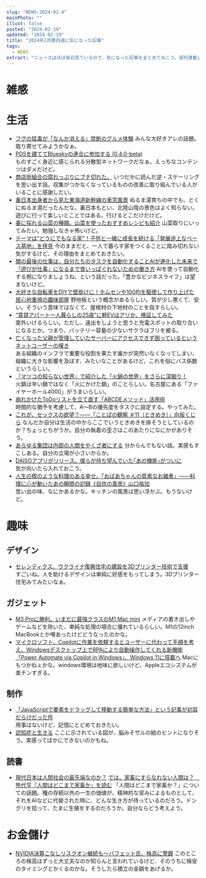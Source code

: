 ```yaml
---
slug: "NEWS-2024-02-4"
mainPhoto: ""
illust: false
posted: "2024-02-19"
updated: "2024-02-19"
title: "2024年2月第四週に気になった記事"
tags:
  - NEWS
extract: "ニュースはほぼ毎日見ているので、気になった記事をまとめておこう。週刊連載したい。"
---
```


# 雑感

# 生活

- [フグの猛毒が「なんか消える」禁断のグルメ体験](https://dailyportalz.jp/kiji/fugu-poison-disappears) 
  みんな大好きアレの話題。取り寄せてみようかなぁ。
- [PDSを建ててBlueskyの連合に参加する (0.4.0-beta)](https://zenn.dev/anon/articles/ed1448e8ed5257)  
  ものすごく身近に感じられる分散型ネットワークだなぁ。えっちなコンテンツはダメだけど。
- [商店街組合の腐れっぷりにブチ切れた。](https://blog.tinect.jp/?p=85493) 
  いつだかに読んだ逆・スケーリングを思い出す話。収集がつかなくなっているものの改善に取り組んでいる人がいることに感謝したい。
- [裏日本出身者から見た東海道新幹線の車窓風景](https://p-shirokuma.hatenadiary.com/entry/20240226/1708952400) 
  ぬるま湯育ちの中でも、とくにぬるま湯だったんだな。裏日本もとい、北陸山陰の景色はよく知らない。遊びに行って楽しいとことではある。行けるとこだけだけど。
- [春に採れる山菜の種類。山菜を使ったおすすめレシピも紹介](https://www.bepal.net/archives/390585) 
  山菜取りにいってみたい。勉強しなきゃ怖いけど。
- [テーマは“どうにでもなる家”！子供と一緒に成長を続ける「発展途上なベース基地」を拝見](https://www.bepal.net/archives/398410) 
  今のままだと、一人で暮らす家をつくることに踏み切れない気がするけど、その理由をまとめておきたい。
- [類の最後の仕事は、自分たちのタスクを自動化することAIが進化した未来で「遊びが仕事」になるまで食いっぱぐれないための働き方](https://logmi.jp/business/articles/330172) 
  AIを使って自動化する側になりましょうね、という話だった。「豊かなビジネスライフ」は望まないけど。
- [大好きな自転車をDIYで壁掛けに！ホムセンや100均を駆使して作り上げた居心地重視の趣味部屋](https://www.bepal.net/archives/398436) 
  野地板という概念があるらしい。質が少し悪くて、安い。そういう意味ではなくて、屋根材の下地材のことを指すらしい。
- [“賃貸アパート一人暮らしの25歳”に軽EVはアリか、検証してみた](https://xtech.nikkei.com/atcl/nxt/column/18/00138/041701265/)  
  案外いけるらしい。ただし、遠出をしようと思うと充電スポットの取り合いになるとか。つまり、バッテリー容量の少ないサクラはフリを被る。
- [亡くなった父親が管理していたサーバーにアクセスできず困っているというネットユーザーの嘆き](https://gigazine.net/news/20240228-reddit-selfhosted-server-problem/)  
  ある組織のインフラで重要な役割を果たす誰かが突然いなくなってしまい、組織に大きな影響を及ぼす、みたいなことがあるけど、これを俗にバス係数というらしい。
- [『マツコの知らない世界』で紹介した「火鍋の世界」をさらに深掘り！](https://80c.jp/culture/20240229-1.html/3)  
  火鍋は辛い鍋ではなく「火にかけた鍋」のことらしい。名古屋にある「ファイヤーホール4000」がうまいらしい。
- [崩れかけたToDoリストを立て直す「ABCDEメソッド」活用術](https://www.lifehacker.jp/article/2402-overhaul-to-do-list-with-abcde-method/)  
  時間的な猶予を考慮して、A〜Bの優先度をタスクに設定する。やってみた。
- [これが、セックスの欲望？――「ことぱの観察 ＃11〔ときめき〕」向坂くじら](https://nhkbook-hiraku.com/n/ned0483c8de87) 
  なんだか自分は生活の中からここでいうときめきを排そうとしているのか？ちょっとちがうか。自分の執着の歪さはこのあたりになにかがありそう。
- [あらゆる集団は内部の人間をやくざ者にする](https://goldhead.hatenablog.com/entry/2024/03/01/130130) 
  分からんでもない話。実感もすこしある。自分の立場が小さいからか。
- [DAISOアプリがリリース。僕らが待ち望んでいた｢あの機能｣がついに](https://www.gizmodo.jp/2024/02/daiso-app.html)  
  気が向いたら入れておこう。
- [人生の楔のような料理のある幸せ。「おばあちゃんの質素なお雑煮」――料理に心が動いたあの瞬間の記録《自炊の風景》山口祐加](https://nhkbook-hiraku.com/n/n392aec5de924)  
  思い出の味、なにかあるかな。キッチンの風景は思い浮かぶ。もうないけど。

# 趣味

## デザイン

- [セレンディクス、ウクライナ復興住宅の建設を3Dプリンター技術で支援](https://fabcross.jp/news/2024/20240227_serendix_ukraina_3dhouse.html)  
  すごいね。人を助けるデザインは単純に好感をもってしまう。3Dプリンター住宅みてみたいなぁ。

## ガジェット

- [M3 Proに勝利。いまだに最強クラスのM1 Mac mini](https://note.com/140software/n/nc115df0d1779) 
  メディアの書き出しやゲームなどを除いた、単純な処理の場合に優れているらしい。M1の12inch MacBookとか噂あったけどどうなったのかな。
- [マイクロソフト、Copilotに作業を依頼するとユーザーに代わって手順を考え、Windowsデスクトップ上でRPAにより自動操作してくれる新機能「Power Automate via Copilot in Windows」、Windows 11に搭載へ](https://www.publickey1.jp/blog/24/copilotwindowsrpapower_automate_via_copilot_in_windowswindows_11.html) 
  Macにもつかねぇかな。windows環境は地味に欲しいけど、Appleエコシステムが楽チンすぎる。

## 制作

- [「JavaScriptで要素をドラッグして移動する簡単な方法」という記事が初耳だらけだった件](https://qiita.com/www-tacos/items/5614b61d3742d6db34b7)  
  用事はないけど、記憶にとどめておきたい。
- [認知症と生きる](https://natgeo.nikkeibp.co.jp/atcl/news/24/021900102/?rss) 
  ここに示されている図が、脳みそザルの絵のヒントになりそう。実感ってばかにできないのかもね。

## 読書

- [現代日本は人間社会の最先端なのか？](https://goldhead.hatenablog.com/entry/2024/02/27/125354) 
  [では、家畜にすらなれない人間は？　熊代亨『人間はどこまで家畜か』を読む](https://blog.tinect.jp/?p=85554) 
  「人間はどこまで家畜か？」についての話題。種の存続以外の一生の価値が、精神的な営みによるものとして、それをAIなどに代替された時に、どんな生き方が待っているのだろう。ドングリを拾って、たまに生殖をするのだろうか。自分ならどう考えよう。

# お金儲け

- [NVIDIA決算こなしリスクオン継続も～バフェット氏、株高に警鐘](http://hiroko.yutaka-shoji.co.jp/2024/02/nvidia_26.html) 
  このところの株高はずっと大丈夫なのか知らんと言われているけど、そのうちに株安のタイミングとかくるのかな。そうしたら積立の金額をあげるか。